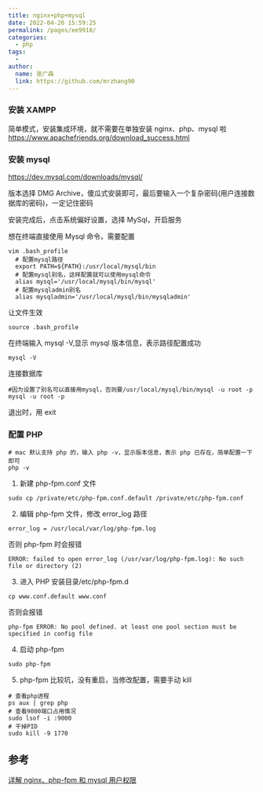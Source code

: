 ```yaml
---
title: nginx+php+mysql
date: 2022-04-26 15:59:25
permalink: /pages/ee9918/
categories:
  - php
tags:
  - 
author: 
  name: 张广森
  link: https://github.com/mrzhang90
---
```

### 安装 XAMPP

简单模式，安装集成环境，就不需要在单独安装 nginx、php、mysql 啦
https://www.apachefriends.org/download_success.html

### 安装 mysql

https://dev.mysql.com/downloads/mysql/

版本选择 DMG Archive，傻瓜式安装即可，最后要输入一个复杂密码(用户连接数据库的密码)，一定记住密码

安装完成后，点击系统偏好设置，选择 MySql，开启服务

想在终端直接使用 Mysql 命令，需要配置

```
vim .bash_profile
  # 配置mysql路径
  export PATH=${PATH}:/usr/local/mysql/bin
  # 配置mysql别名，这样配置就可以使用mysql命令
  alias mysql='/usr/local/mysql/bin/mysql'
  # 配置mysqladmin别名
  alias mysqladmin='/usr/local/mysql/bin/mysqladmin'
```

让文件生效

```
source .bash_profile
```

在终端输入 mysql -V,显示 mysql 版本信息，表示路径配置成功

```
mysql -V
```

连接数据库

```
#因为设置了别名可以直接用mysql，否则要/usr/local/mysql/bin/mysql -u root -p
mysql -u root -p
```

退出时，用 exit

### 配置 PHP

```
# mac 默认支持 php 的，输入 php -v，显示版本信息，表示 php 已存在，简单配置一下即可
php -v
```

1. 新建 php-fpm.conf 文件

```
sudo cp /private/etc/php-fpm.conf.default /private/etc/php-fpm.conf
```

2. 编辑 php-fpm 文件，修改 error_log 路径

```
error_log = /usr/local/var/log/php-fpm.log
```

否则 php-fpm 时会报错

```
ERROR: failed to open error_log (/usr/var/log/php-fpm.log): No such file or directory (2)
```

3. 进入 PHP 安装目录/etc/php-fpm.d

```
cp www.conf.default www.conf
```

否则会报错

```
php-fpm ERROR: No pool defined. at least one pool section must be specified in config file
```

4. 启动 php-fpm

```
sudo php-fpm
```

5. php-fpm 比较坑，没有重启，当修改配置，需要手动 kill

```
# 查看php进程
ps aux | grep php
# 查看9000端口占用情况
sudo lsof -i :9000
# 干掉PID
sudo kill -9 1770
```

## 参考

[详解 nginx、php-fpm 和 mysql 用户权限](https://www.cnblogs.com/lamp01/p/9347822.html)
